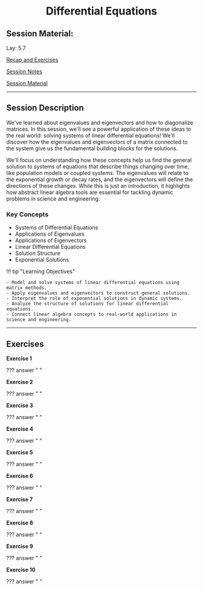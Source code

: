<h1 align="center">Differential Equations</h1>

## Session Material:

Lay: 5.7

[Recap and Exercises]()

[Session Notes]()

[Session Material](https://viaucdk-my.sharepoint.com/:f:/g/personal/rib_viauc_dk/Elax7Cbk0DNLhpjCdiMwfOwBmG7jxqF7AJW5boJBajmB7Q?e=NzLWfW)

---

## Session Description

We've learned about eigenvalues and eigenvectors and how to diagonalize matrices. In this session, we'll see a powerful application of these ideas to the real world: solving systems of linear differential equations! We'll discover how the eigenvalues and eigenvectors of a matrix connected to the system give us the fundamental building blocks for the solutions.

We'll focus on understanding how these concepts help us find the general solution to systems of equations that describe things changing over time, like population models or coupled systems. The eigenvalues will relate to the exponential growth or decay rates, and the eigenvectors will define the directions of these changes. While this is just an introduction, it highlights how abstract linear algebra tools are essential for tackling dynamic problems in science and engineering.

### Key Concepts

* Systems of Differential Equations
* Applications of Eigenvalues
* Applications of Eigenvectors
* Linear Differential Equations
* Solution Structure
* Exponential Solutions

!!! tip "Learning Objectives"

    - Model and solve systems of linear differential equations using matrix methods.
    - Apply eigenvalues and eigenvectors to construct general solutions.
    - Interpret the role of exponential solutions in dynamic systems.
    - Analyze the structure of solutions for linear differential equations.
    - Connect linear algebra concepts to real-world applications in science and engineering.

---

## Exercises

<!--
5.7: 1-8, 15, 16, 19, 20 
-->

**Exercise 1**

??? answer "&nbsp;"

**Exercise 2**

??? answer "&nbsp;"

**Exercise 3**

??? answer "&nbsp;"

**Exercise 4**

??? answer "&nbsp;"

**Exercise 5**

??? answer "&nbsp;"

**Exercise 6**

??? answer "&nbsp;"

**Exercise 7**

??? answer "&nbsp;"

**Exercise 8**

??? answer "&nbsp;"

**Exercise 9**

??? answer "&nbsp;"

**Exercise 10**

??? answer "&nbsp;"